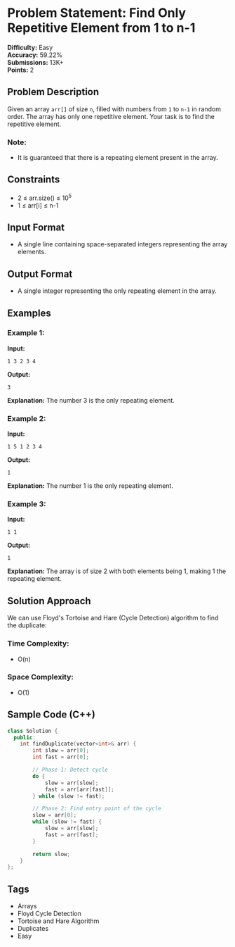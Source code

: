 # Problem Statement: Find Only Repetitive Element from 1 to n-1

**Difficulty:** Easy  
**Accuracy:** 59.22%  
**Submissions:** 13K+  
**Points:** 2

## Problem Description
Given an array `arr[]` of size `n`, filled with numbers from `1` to `n-1` in random order. The array has only one repetitive element. Your task is to find the repetitive element.

### Note:
- It is guaranteed that there is a repeating element present in the array.

## Constraints
- 2 ≤ arr.size() ≤ 10<sup>5</sup>
- 1 ≤ arr[i] ≤ n-1

## Input Format
- A single line containing space-separated integers representing the array elements.

## Output Format
- A single integer representing the only repeating element in the array.

## Examples
### Example 1:
**Input:**
```
1 3 2 3 4
```
**Output:**
```
3
```
**Explanation:**
The number 3 is the only repeating element.

### Example 2:
**Input:**
```
1 5 1 2 3 4
```
**Output:**
```
1
```
**Explanation:**
The number 1 is the only repeating element.

### Example 3:
**Input:**
```
1 1
```
**Output:**
```
1
```
**Explanation:**
The array is of size 2 with both elements being 1, making 1 the repeating element.

## Solution Approach
We can use Floyd's Tortoise and Hare (Cycle Detection) algorithm to find the duplicate:

### Time Complexity:
- O(n)

### Space Complexity:
- O(1)

## Sample Code (C++)
```cpp
class Solution {
  public:
    int findDuplicate(vector<int>& arr) {
        int slow = arr[0];
        int fast = arr[0];

        // Phase 1: Detect cycle
        do {
            slow = arr[slow];
            fast = arr[arr[fast]];
        } while (slow != fast);

        // Phase 2: Find entry point of the cycle
        slow = arr[0];
        while (slow != fast) {
            slow = arr[slow];
            fast = arr[fast];
        }

        return slow;
    }
};
```

## Tags
- Arrays
- Floyd Cycle Detection
- Tortoise and Hare Algorithm
- Duplicates
- Easy

